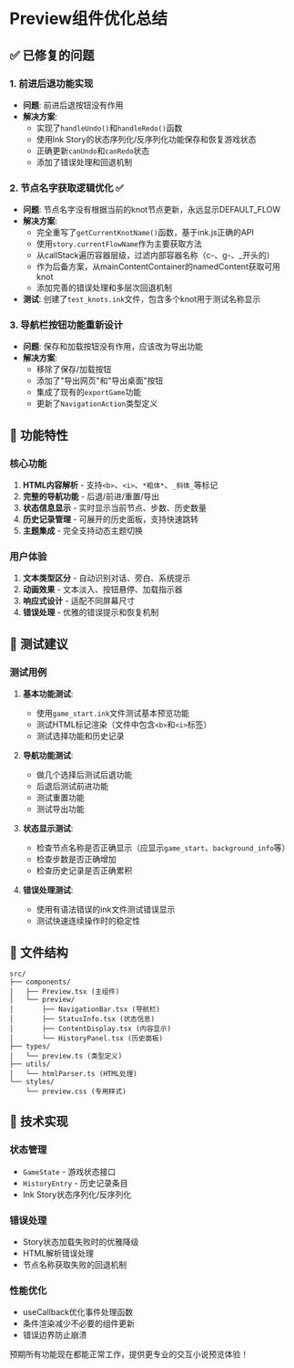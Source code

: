 # Preview组件优化总结

## ✅ 已修复的问题

### 1. 前进后退功能实现
- **问题**: 前进后退按钮没有作用
- **解决方案**: 
  - 实现了`handleUndo()`和`handleRedo()`函数
  - 使用Ink Story的状态序列化/反序列化功能保存和恢复游戏状态
  - 正确更新`canUndo`和`canRedo`状态
  - 添加了错误处理和回退机制

### 2. 节点名字获取逻辑优化 ✅
- **问题**: 节点名字没有根据当前的knot节点更新，永远显示DEFAULT_FLOW
- **解决方案**:
  - 完全重写了`getCurrentKnotName()`函数，基于ink.js正确的API
  - 使用`story.currentFlowName`作为主要获取方法
  - 从callStack遍历容器层级，过滤内部容器名称（c-、g-、_开头的）
  - 作为后备方案，从mainContentContainer的namedContent获取可用knot
  - 添加完善的错误处理和多层次回退机制
- **测试**: 创建了`test_knots.ink`文件，包含多个knot用于测试名称显示

### 3. 导航栏按钮功能重新设计
- **问题**: 保存和加载按钮没有作用，应该改为导出功能
- **解决方案**:
  - 移除了保存/加载按钮
  - 添加了"导出网页"和"导出桌面"按钮
  - 集成了现有的`exportGame`功能
  - 更新了`NavigationAction`类型定义

## 🎯 功能特性

### 核心功能
1. **HTML内容解析** - 支持`<b>`、`<i>`、`*粗体*`、`_斜体_`等标记
2. **完整的导航功能** - 后退/前进/重置/导出
3. **状态信息显示** - 实时显示当前节点、步数、历史数量
4. **历史记录管理** - 可展开的历史面板，支持快速跳转
5. **主题集成** - 完全支持动态主题切换

### 用户体验
1. **文本类型区分** - 自动识别对话、旁白、系统提示
2. **动画效果** - 文本淡入、按钮悬停、加载指示器
3. **响应式设计** - 适配不同屏幕尺寸
4. **错误处理** - 优雅的错误提示和恢复机制

## 🧪 测试建议

### 测试用例
1. **基本功能测试**:
   - 使用`game_start.ink`文件测试基本预览功能
   - 测试HTML标记渲染（文件中包含`<b>`和`<i>`标签）
   - 测试选择功能和历史记录

2. **导航功能测试**:
   - 做几个选择后测试后退功能
   - 后退后测试前进功能
   - 测试重置功能
   - 测试导出功能

3. **状态显示测试**:
   - 检查节点名称是否正确显示（应显示`game_start`、`background_info`等）
   - 检查步数是否正确增加
   - 检查历史记录是否正确累积

4. **错误处理测试**:
   - 使用有语法错误的ink文件测试错误显示
   - 测试快速连续操作时的稳定性

## 📁 文件结构

```
src/
├── components/
│   ├── Preview.tsx (主组件)
│   └── preview/
│       ├── NavigationBar.tsx (导航栏)
│       ├── StatusInfo.tsx (状态信息)
│       ├── ContentDisplay.tsx (内容显示)
│       └── HistoryPanel.tsx (历史面板)
├── types/
│   └── preview.ts (类型定义)
├── utils/
│   └── htmlParser.ts (HTML处理)
└── styles/
    └── preview.css (专用样式)
```

## 🔧 技术实现

### 状态管理
- `GameState` - 游戏状态接口
- `HistoryEntry` - 历史记录条目
- Ink Story状态序列化/反序列化

### 错误处理
- Story状态加载失败时的优雅降级
- HTML解析错误处理
- 节点名称获取失败的回退机制

### 性能优化
- useCallback优化事件处理函数
- 条件渲染减少不必要的组件更新
- 错误边界防止崩溃

预期所有功能现在都能正常工作，提供更专业的交互小说预览体验！